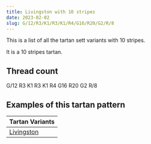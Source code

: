 ```yaml
---
title: Livingston with 10 stripes
date: 2023-02-02
slug: G/12/R3/K1/R3/K1/R4/G16/R20/G2/R/8
---
```

This is a list of all the tartan sett variants with 10 stripes.

It is a 10 stripes tartan.


## Thread count
G/12 R3 K1 R3 K1 R4 G16 R20 G2 R/8

## Examples of this tartan pattern

| Tartan Variants |
|---------------|
| [Livingston](/variants/g/12/r3/k1/r3/k1/r4/g16/r20/g2/r/8-g004c00-k000000-rc80000)||

